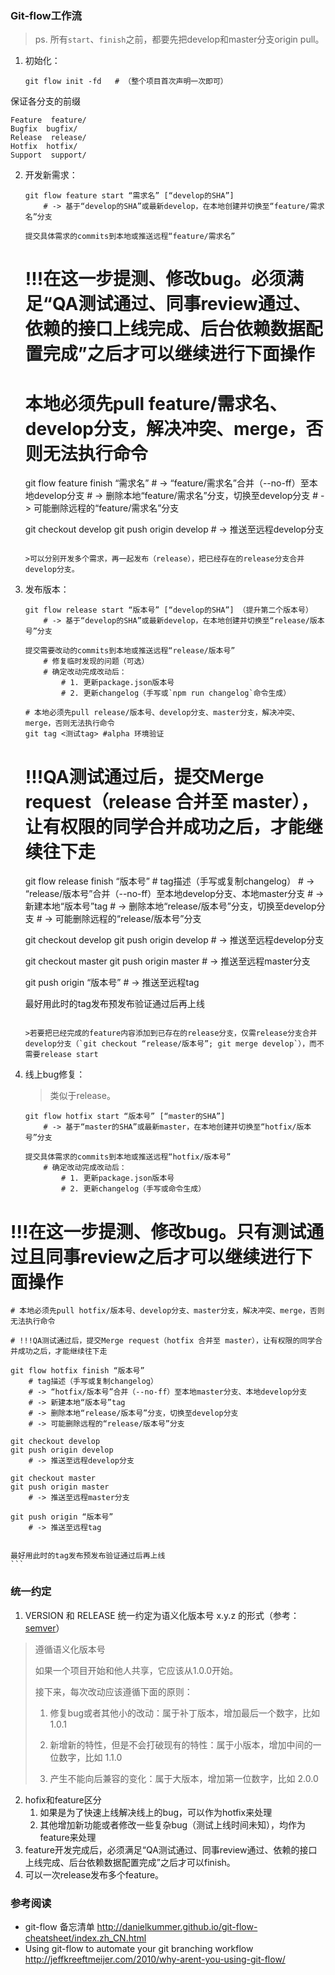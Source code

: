 ### Git-flow工作流

>ps. 所有`start`、`finish`之前，都要先把develop和master分支origin pull。

1. 初始化：

    ```git
    git flow init -fd   # （整个项目首次声明一次即可）
    ```
 保证各分支的前缀
 ```text
 Feature  feature/
 Bugfix  bugfix/
 Release  release/
 Hotfix  hotfix/
 Support  support/
 ```

2. 开发新需求：

    ```git
    git flow feature start “需求名” [“develop的SHA”]
        # -> 基于“develop的SHA”或最新develop，在本地创建并切换至“feature/需求名”分支

    提交具体需求的commits到本地或推送远程“feature/需求名”
    ```


    # !!!在这一步提测、修改bug。必须满足“QA测试通过、同事review通过、依赖的接口上线完成、后台依赖数据配置完成”之后才可以继续进行下面操作
    
    # 本地必须先pull feature/需求名、develop分支，解决冲突、merge，否则无法执行命令
    git flow feature finish “需求名”
        # -> “feature/需求名”合并（--no-ff）至本地develop分支
        # -> 删除本地“feature/需求名”分支，切换至develop分支
        # -> 可能删除远程的“feature/需求名”分支
    
    git checkout develop
    git push origin develop
        # -> 推送至远程develop分支
    ```
    
    >可以分别开发多个需求，再一起发布（release），把已经存在的release分支合并develop分支。
3. 发布版本：

    ```git
    git flow release start “版本号” [“develop的SHA”] （提升第二个版本号）
        # -> 基于“develop的SHA”或最新develop，在本地创建并切换至“release/版本号”分支

    提交需要改动的commits到本地或推送远程“release/版本号”
        # 修复临时发现的问题（可选）
        # 确定改动完成改动后：
            # 1. 更新package.json版本号
            # 2. 更新changelog（手写或`npm run changelog`命令生成）

    # 本地必须先pull release/版本号、develop分支、master分支，解决冲突、merge，否则无法执行命令
    git tag <测试tag> #alpha 环境验证
    ```


    # !!!QA测试通过后，提交Merge request（release 合并至 master），让有权限的同学合并成功之后，才能继续往下走
    
    git flow release finish “版本号”
        # tag描述（手写或复制changelog）
        # -> “release/版本号”合并（--no-ff）至本地develop分支、本地master分支
        # -> 新建本地“版本号”tag
        # -> 删除本地“release/版本号”分支，切换至develop分支
        # -> 可能删除远程的“release/版本号”分支

 

    git checkout develop
    git push origin develop
        # -> 推送至远程develop分支
    
    git checkout master
    git push origin master
        # -> 推送至远程master分支
    
    git push origin “版本号”
        # -> 推送至远程tag


    最好用此时的tag发布预发布验证通过后再上线
    ```
    
    >若要把已经完成的feature内容添加到已存在的release分支，仅需release分支合并develop分支（`git checkout “release/版本号”; git merge develop`），而不需要release start
4. 线上bug修复：

    >类似于release。

    ```git
    git flow hotfix start “版本号” [“master的SHA”]
        # -> 基于“master的SHA”或最新master，在本地创建并切换至“hotfix/版本号”分支

    提交具体需求的commits到本地或推送远程“hotfix/版本号”
        # 确定改动完成改动后：
            # 1. 更新package.json版本号
            # 2. 更新changelog（手写或命令生成）
    ```
 # !!!在这一步提测、修改bug。只有测试通过且同事review之后才可以继续进行下面操作
    # 本地必须先pull hotfix/版本号、develop分支、master分支，解决冲突、merge，否则无法执行命令
    
    # !!!QA测试通过后，提交Merge request（hotfix 合并至 master），让有权限的同学合并成功之后，才能继续往下走
    
    git flow hotfix finish “版本号”
        # tag描述（手写或复制changelog）
        # -> “hotfix/版本号”合并（--no-ff）至本地master分支、本地develop分支
        # -> 新建本地“版本号”tag
        # -> 删除本地“release/版本号”分支，切换至develop分支
        # -> 可能删除远程的“release/版本号”分支
    
    git checkout develop
    git push origin develop
        # -> 推送至远程develop分支
    
    git checkout master
    git push origin master
        # -> 推送至远程master分支
    
    git push origin “版本号”
        # -> 推送至远程tag


    最好用此时的tag发布预发布验证通过后再上线
    ```

### 统一约定

1. VERSION 和 RELEASE 统一约定为语义化版本号 x.y.z 的形式（参考：[semver](https://semver.org/lang/zh-CN/)）

> 遵循语义化版本号
>
> 如果一个项目开始和他人共享，它应该从1.0.0开始。
>
> 接下来，每次改动应该遵循下面的原则：
>
> 1. 修复bug或者其他小的改动：属于补丁版本，增加最后一个数字，比如 1.0.1
>
> 2. 新增新的特性，但是不会打破现有的特性：属于小版本，增加中间的一位数字，比如 1.1.0
>
> 3. 产生不能向后兼容的变化：属于大版本，增加第一位数字，比如 2.0.0

2. hofix和feature区分
    1. 如果是为了快速上线解决线上的bug，可以作为hotfix来处理
    2. 其他增加新功能或者修改一些复杂bug（测试上线时间未知），均作为feature来处理
3. feature开发完成后，必须满足“QA测试通过、同事review通过、依赖的接口上线完成、后台依赖数据配置完成”之后才可以finish。
4. 可以一次release发布多个feature。

### 参考阅读

- git-flow 备忘清单 <http://danielkummer.github.io/git-flow-cheatsheet/index.zh_CN.html>
- Using git-flow to automate your git branching workflow <http://jeffkreeftmeijer.com/2010/why-arent-you-using-git-flow/>
